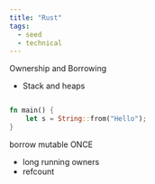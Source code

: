 ```yaml
---
title: "Rust"
tags:
  - seed
  - technical
---
```



Ownership and Borrowing
- Stack and heaps

```rust

fn main() {
	let s = String::from("Hello");
}
```

borrow mutable ONCE
- long running owners
- refcount